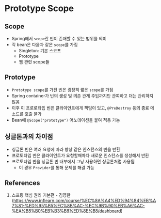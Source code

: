 # Prototype Scope

## Scope

- Spring에서 `scope`란 빈이 존재할 수 있는 범위를 의미
- 각 bean은 다음과 같은 `scope`를 가짐
  - Singleton: 기본 스코프
  - Prototype
  - 웹 관련 scope들

## Prototype

- `Prototype scope`를 가진 빈은 굉장히 짧은 `scope`를 가짐
- Spring container가 빈의 생성 및 의존 관계 주입까지만 관여하고 더는 관리하지 않음
- 이후 이 프로로타입 빈은 클라이언트에게 책임이 있고, `@PreDestroy` 등의 종료 메소드를 호출 불가
- Bean에 `@Scope("prototype")` 어노테이션을 붙여 적용 가능

## 싱글톤과의 차이점

- 싱글톤 빈은 여러 요청에 따라 항상 같은 인스턴스의 빈을 반환
- 프로토타입 빈은 클라이언트가 요청할때마다 새로운 인스턴스를 생성해서 반환
- 프로토타입 빈을 싱글톤 빈 내부에서 그냥 사용하면 싱글톤처럼 사용됨
  - 이 경우 `Provider`를 통해 문제를 해결 가능

## References

1. 스프링 핵심 원리 기본편 - 김영한 (https://www.inflearn.com/course/%EC%8A%A4%ED%94%84%EB%A7%81-%ED%95%B5%EC%8B%AC-%EC%9B%90%EB%A6%AC-%EA%B8%B0%EB%B3%B8%ED%8E%B8/dashboard)
